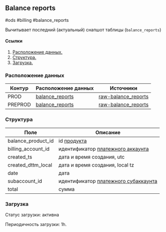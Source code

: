 ## Balance reports
#ods #billing #balance_reports

Вычитывает последний (актуальный) снапшот таблицы (`balance_reports`)

#### Ссылки
1. [Расположение данных.](#расположение-данных)
2. [Структура.](#структура)
3. [Загрузка.](#загрузка)


### Расположение данных
| Контур  | Расположение данных                                                                                                         | Источники                                                                                                                                                         |
|---------|-----------------------------------------------------------------------------------------------------------------------------|-------------------------------------------------------------------------------------------------------------------------------------------------------------------|
| PROD    | [balance_reports](https://yt.yandex-team.ru/hahn/navigation?path=//home/cloud-dwh/data/prod/ods/billing/balance_reports)    | [raw-balance_reports](https://yt.yandex-team.ru/hahn/navigation?path=//home/cloud-dwh/data/prod/raw/ydb/billing/hardware/default/billing/reports/realtime/balance_reports)    |
| PREPROD | [balance_reports](https://yt.yandex-team.ru/hahn/navigation?path=//home/cloud-dwh/data/preprod/ods/billing/balance_reports) | [raw-balance_reports](https://yt.yandex-team.ru/hahn/navigation?path=//home/cloud-dwh/data/preprod/raw/ydb/billing/hardware/default/billing/reports/realtime/balance_reports) |


### Структура
| Поле               | Описание                                                                                                                                |
|--------------------|-----------------------------------------------------------------------------------------------------------------------------------------|
| balance_product_id | id [продукта](https://a.yandex-team.ru/arc_vcs/cloud/dwh/nirvana/vh/workflows/ods/yt/billing/skus)                                      |
| billing_account_id | идентификатор [платежного аккаунта](https://a.yandex-team.ru/arc_vcs/cloud/dwh/nirvana/vh/workflows/ods/yt/billing/billing_accounts)    |
| created_ts         | дата и время создания, utc                                                                                                              |
| created_dttm_local | дата и время создания, local tz                                                                                                         |
| date               | дата                                                                                                                                    |
| subaccount_id      | идентификатор [платежного субаккаунта](https://a.yandex-team.ru/arc_vcs/cloud/dwh/nirvana/vh/workflows/ods/yt/billing/billing_accounts) |
| total              | сумма                                                                                                                                   |


### Загрузка

Статус загрузки: активна

Периодичность загрузки: 1h.
